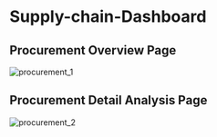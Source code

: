 # Supply-chain-Dashboard

<h2> Procurement Overview Page </h2> 

![procurement_1](https://github.com/user-attachments/assets/c8cc949a-3d5f-4d92-a0bc-37dd9f0d7510)


<h2> Procurement Detail Analysis Page </h2>

![procurement_2](https://github.com/user-attachments/assets/a4b61e72-1d22-4e9c-8cce-36876bae942c)